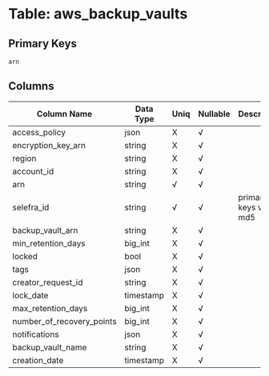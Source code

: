 # Table: aws_backup_vaults

## Primary Keys 

```
arn
```


## Columns 

|  Column Name   |  Data Type  | Uniq | Nullable | Description | 
|  ----  | ----  | ----  | ----  | ---- | 
| access_policy | json | X | √ |  | 
| encryption_key_arn | string | X | √ |  | 
| region | string | X | √ |  | 
| account_id | string | X | √ |  | 
| arn | string | √ | √ |  | 
| selefra_id | string | √ | √ | primary keys value md5 | 
| backup_vault_arn | string | X | √ |  | 
| min_retention_days | big_int | X | √ |  | 
| locked | bool | X | √ |  | 
| tags | json | X | √ |  | 
| creator_request_id | string | X | √ |  | 
| lock_date | timestamp | X | √ |  | 
| max_retention_days | big_int | X | √ |  | 
| number_of_recovery_points | big_int | X | √ |  | 
| notifications | json | X | √ |  | 
| backup_vault_name | string | X | √ |  | 
| creation_date | timestamp | X | √ |  | 


